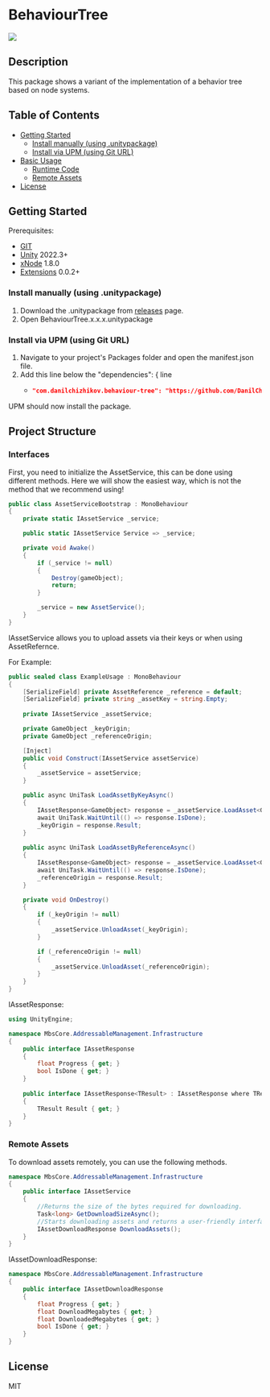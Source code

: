 # BehaviourTree
![](https://img.shields.io/badge/unity-2022.3+-000.svg)

## Description
This package shows a variant of the implementation of a behavior tree based on node systems.

## Table of Contents
- [Getting Started](#Getting-Started)
    - [Install manually (using .unitypackage)](#Install-manually-(using-.unitypackage))
    - [Install via UPM (using Git URL)](#Install-via-UPM-(using-Git-URL))
- [Basic Usage](#Basic-Usage)
    - [Runtime Code](#Runtime-Code)
    - [Remote Assets](#Remote-Assets)
- [License](#License)

## Getting Started
Prerequisites:
- [GIT](https://git-scm.com/downloads)
- [Unity](https://unity.com/releases/editor/archive) 2022.3+
- [xNode](https://github.com/Siccity/xNode.git) 1.8.0
- [Extensions](https://github.com/DanilChizhikov/Extensions.git) 0.0.2+

### Install manually (using .unitypackage)
1. Download the .unitypackage from [releases](https://github.com/DanilChizhikov/AddressableManagement/releases/) page.
2. Open BehaviourTree.x.x.x.unitypackage

### Install via UPM (using Git URL)
1. Navigate to your project's Packages folder and open the manifest.json file.
2. Add this line below the "dependencies": { line
    - ```json title="Packages/manifest.json"
      "com.danilchizhikov.behaviour-tree": "https://github.com/DanilChizhikov/BehaviourTree.git?path=Assets/BehaviourTree#0.0.1",
      ```
UPM should now install the package.

## Project Structure

### Interfaces
First, you need to initialize the AssetService, this can be done using different methods.
Here we will show the easiest way, which is not the method that we recommend using!
```csharp
public class AssetServiceBootstrap : MonoBehaviour
{
    private static IAssetService _service;

    public static IAssetService Service => _service;

    private void Awake()
    {
        if (_service != null)
        {
            Destroy(gameObject);
            return;
        }

        _service = new AssetService();
    }
}
```

IAssetService allows you to upload assets via their keys or when using AssetRefernce.

For Example:
```csharp
public sealed class ExampleUsage : MonoBehaviour
{
    [SerializeField] private AssetReference _reference = default;
    [SerializeField] private string _assetKey = string.Empty;
    
    private IAssetService _assetService;

    private GameObject _keyOrigin;
    private GameObject _referenceOrigin;

    [Inject]
    public void Construct(IAssetService assetService)
    {
        _assetService = assetService;
    }

    public async UniTask LoadAssetByKeyAsync()
    {
        IAssetResponse<GameObject> response = _assetService.LoadAsset<GameObject>(_assetKey);
        await UniTask.WaitUntil(() => response.IsDone);
        _keyOrigin = response.Result;
    }
    
    public async UniTask LoadAssetByReferenceAsync()
    {
        IAssetResponse<GameObject> response = _assetService.LoadAsset<GameObject>(_reference);
        await UniTask.WaitUntil(() => response.IsDone);
        _referenceOrigin = response.Result;
    }

    private void OnDestroy()
    {
        if (_keyOrigin != null)
        {
            _assetService.UnloadAsset(_keyOrigin);
        }

        if (_referenceOrigin != null)
        {
            _assetService.UnloadAsset(_referenceOrigin);
        }
    }
}
```

IAssetResponse:
```csharp
using UnityEngine;

namespace MbsCore.AddressableManagement.Infrastructure
{
    public interface IAssetResponse
    {
        float Progress { get; }
        bool IsDone { get; }
    }
    
    public interface IAssetResponse<TResult> : IAssetResponse where TResult : Object
    {
        TResult Result { get; }
    }
}
```

### Remote Assets

To download assets remotely, you can use the following methods.
```csharp
namespace MbsCore.AddressableManagement.Infrastructure
{
    public interface IAssetService
    {
        //Returns the size of the bytes required for downloading.
        Task<long> GetDownloadSizeAsync();
        //Starts downloading assets and returns a user-friendly interface for tracking progress.
        IAssetDownloadResponse DownloadAssets();
    }
}
```

IAssetDownloadResponse:
```csharp
namespace MbsCore.AddressableManagement.Infrastructure
{
    public interface IAssetDownloadResponse
    {
        float Progress { get; }
        float DownloadMegabytes { get; }
        float DownloadedMegabytes { get; }
        bool IsDone { get; }
    }
}
```

## License

MIT